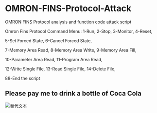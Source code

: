 # OMRON-FINS-Protocol-Attack
OMRON FINS Protocol analysis and function code attack script

Omron Fins Protocol Command Menu:
1-Run, 2-Stop, 3-Monitor, 4-Reset,

5-Set Forced State, 6-Cancel Forced State,

7-Memory Area Read, 8-Memory Area Write, 9-Memory Area Fill,

10-Parameter Area Read, 11-Program Area Read,

12-Write Single File, 13-Read Single File, 14-Delete File,

88-End the script

## Please pay me to drink a bottle of Coca Cola
![替代文本](https://raw.githubusercontent.com/你的用户名/你的仓库名/main/path/to/example.png)

